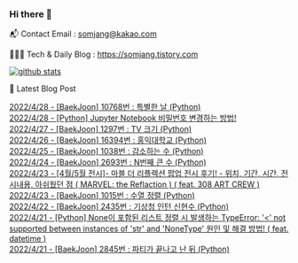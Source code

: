 ### Hi there 👋

📬  Contact Email : somjang@kakao.com

👨🏻‍💻  Tech & Daily Blog : https://somjang.tistory.com

[![github stats](https://github-readme-stats.vercel.app/api?username=SOMJANG&show_icons=true&hide_border=False)](https://somjang.tistory.com)

🤩 Latest Blog Post

[2022/4/28 - [BaekJoon] 10768번 : 특별한 날 (Python)](https://somjang.tistory.com/entry/BaekJoon-10768%EB%B2%88-%ED%8A%B9%EB%B3%84%ED%95%9C-%EB%82%A0-Python) <br>
[2022/4/28 - [Python] Jupyter Notebook 비밀번호 변경하는 방법!](https://somjang.tistory.com/entry/Python-Jupyter-Notebook-%EB%B9%84%EB%B0%80%EB%B2%88%ED%98%B8-%EB%B3%80%EA%B2%BD%ED%95%98%EB%8A%94-%EB%B0%A9%EB%B2%95) <br>
[2022/4/27 - [BaekJoon] 1297번 : TV 크기 (Python)](https://somjang.tistory.com/entry/BaekJoon-1297%EB%B2%88-TV-%ED%81%AC%EA%B8%B0-Python) <br>
[2022/4/26 - [BaekJoon] 16394번 : 홍익대학교 (Python)](https://somjang.tistory.com/entry/BaekJoon-16394%EB%B2%88-%ED%99%8D%EC%9D%B5%EB%8C%80%ED%95%99%EA%B5%90-Python) <br>
[2022/4/25 - [BaekJoon] 1038번 : 감소하는 수 (Python)](https://somjang.tistory.com/entry/BaekJoon-1038%EB%B2%88-%EA%B0%90%EC%86%8C%ED%95%98%EB%8A%94-%EC%88%98-Python) <br>
[2022/4/24 - [BaekJoon] 2693번 : N번째 큰 수 (Python)](https://somjang.tistory.com/entry/BaekJoon-2693%EB%B2%88-N%EB%B2%88%EC%A7%B8-%ED%81%B0-%EC%88%98-Python) <br>
[2022/4/23 - [4월/5월 전시]- 마블 더 리플렉션 팝업 전시 후기! - 위치, 기간, 시간, 전시내용, 아쉬웠던 점 ( MARVEL: the Reflaction ) ( feat. 308 ART CREW )](https://somjang.tistory.com/entry/4%EC%9B%945%EC%9B%94-%EC%A0%84%EC%8B%9C-%EB%A7%88%EB%B8%94-%EB%8D%94-%EB%A6%AC%ED%94%8C%EB%A0%89%EC%85%98-%ED%8C%9D%EC%97%85-%EC%A0%84%EC%8B%9C-%ED%9B%84%EA%B8%B0-%EC%9C%84%EC%B9%98-%EA%B8%B0%EA%B0%84-%EC%8B%9C%EA%B0%84-%EC%A0%84%EC%8B%9C%EB%82%B4%EC%9A%A9-%EC%95%84%EC%89%AC%EC%9B%A0%EB%8D%98-%EC%A0%90-MARVEL-the-Reflaction) <br>
[2022/4/23 - [BaekJoon] 1015번 : 수열 정렬 (Python)](https://somjang.tistory.com/entry/BaekJoon-1015%EB%B2%88-%EC%88%98%EC%97%B4-%EC%A0%95%EB%A0%AC-Python) <br>
[2022/4/22 - [BaekJoon] 2435번 : 기상청 인턴 신현수 (Python)](https://somjang.tistory.com/entry/BaekJoon-2435%EB%B2%88-%EA%B8%B0%EC%83%81%EC%B2%AD-%EC%9D%B8%ED%84%B4-%EC%8B%A0%ED%98%84%EC%88%98-Python) <br>
[2022/4/21 - [Python] None이 포함된 리스트 정렬 시 발생하는 TypeError: '<' not supported between instances of 'str' and 'NoneType' 원인 및 해결 방법! ( feat. datetime )](https://somjang.tistory.com/entry/Python-None%EC%9D%B4-%ED%8F%AC%ED%95%A8%EB%90%9C-%EB%A6%AC%EC%8A%A4%ED%8A%B8-%EC%A0%95%EB%A0%AC-%EC%8B%9C-%EB%B0%9C%EC%83%9D%ED%95%98%EB%8A%94-TypeError-not-supported-between-instances-of-str-and-NoneType-%EC%9B%90%EC%9D%B8-%EB%B0%8F-%ED%95%B4%EA%B2%B0-%EB%B0%A9%EB%B2%95-feat-datetime) <br>
[2022/4/21 - [BaekJoon] 2845번 : 파티가 끝나고 난 뒤 (Python)](https://somjang.tistory.com/entry/BaekJoon-2845%EB%B2%88-%ED%8C%8C%ED%8B%B0%EA%B0%80-%EB%81%9D%EB%82%98%EA%B3%A0-%EB%82%9C-%EB%92%A4-Python) <br>

